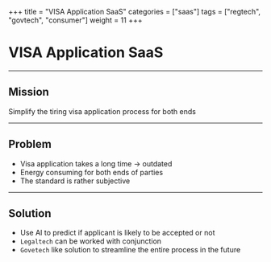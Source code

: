 +++
title = "VISA Application SaaS"
categories = ["saas"]
tags = ["regtech", "govtech", "consumer"]
weight = 11
+++

# VISA Application SaaS

---

## Mission

Simplify the tiring visa application process for both ends

---

## Problem

- Visa application takes a long time -> outdated
- Energy consuming for both ends of parties
- The standard is rather subjective

---

## Solution

- Use AI to predict if applicant is likely to be accepted or not
- `Legaltech` can be worked with conjunction
- `Govetech` like solution to streamline the entire process in the future
